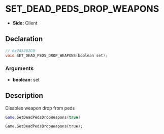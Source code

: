 # SET_DEAD_PEDS_DROP_WEAPONS
- **Side:** Client

## Declaration
```cpp
// 0x2A5262C0
void SET_DEAD_PEDS_DROP_WEAPONS(boolean set);
```

### Arguments
- **boolean:** set

## Description
Disables weapon drop from peds

```lua
Game.SetDeadPedsDropWeapons(true)
```

```squirrel
Game.SetDeadPedsDropWeapons(true);
```